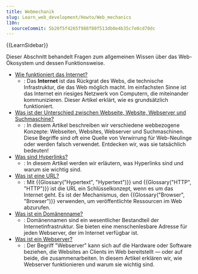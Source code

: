 ```yaml
---
title: Webmechanik
slug: Learn_web_development/Howto/Web_mechanics
l10n:
  sourceCommit: 5b20f5f4265f988f80f513db0e4b35c7e0cd70dc
---
```


{{LearnSidebar}}

Dieser Abschnitt behandelt Fragen zum allgemeinen Wissen über das Web-Ökosystem und dessen Funktionsweise.

- [Wie funktioniert das Internet?](/de/docs/Learn_web_development/Howto/Web_mechanics/How_does_the_Internet_work)
  - : Das **Internet** ist das Rückgrat des Webs, die technische Infrastruktur, die das Web möglich macht. Im einfachsten Sinne ist das Internet ein riesiges Netzwerk von Computern, die miteinander kommunizieren. Dieser Artikel erklärt, wie es grundsätzlich funktioniert.
- [Was ist der Unterschied zwischen Webseite, Website, Webserver und Suchmaschine?](/de/docs/Learn_web_development/Getting_started/Environment_setup/Browsing_the_web)
  - : In diesem Artikel beschreiben wir verschiedene webbezogene Konzepte: Webseiten, Websites, Webserver und Suchmaschinen. Diese Begriffe sind oft eine Quelle von Verwirrung für Web-Neulinge oder werden falsch verwendet. Entdecken wir, was sie tatsächlich bedeuten!
- [Was sind Hyperlinks?](/de/docs/Learn_web_development/Howto/Web_mechanics/What_are_hyperlinks)
  - : In diesem Artikel werden wir erläutern, was Hyperlinks sind und warum sie wichtig sind.
- [Was ist eine URL?](/de/docs/Learn_web_development/Howto/Web_mechanics/What_is_a_URL)
  - : Mit {{Glossary("Hypertext", "Hypertext")}} und {{Glossary("HTTP", "HTTP")}} ist die URL ein Schlüsselkonzept, wenn es um das Internet geht. Es ist der Mechanismus, den {{Glossary("Browser", "Browser")}} verwenden, um veröffentlichte Ressourcen im Web abzurufen.
- [Was ist ein Domänenname?](/de/docs/Learn_web_development/Howto/Web_mechanics/What_is_a_domain_name)
  - : Domänennamen sind ein wesentlicher Bestandteil der Internetinfrastruktur. Sie bieten eine menschenlesbare Adresse für jeden Webserver, der im Internet verfügbar ist.
- [Was ist ein Webserver?](/de/docs/Learn_web_development/Howto/Web_mechanics/What_is_a_web_server)
  - : Der Begriff "Webserver" kann sich auf die Hardware oder Software beziehen, die Websites an Clients im Web bereitstellt — oder auf beide, die zusammenarbeiten. In diesem Artikel erklären wir, wie Webserver funktionieren und warum sie wichtig sind.
